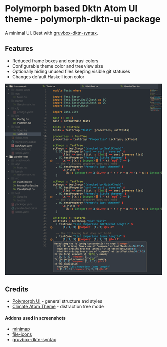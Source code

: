 # Polymorph based Dktn Atom UI theme - polymorph-dktn-ui package

A minimal UI. Best with [gruvbox-dktn-syntax](https://github.com/dktn/gruvbox-dktn-syntax).

## Features

* Reduced frame boxes and contrast colors
* Configurable theme color and tree view size
* Optionally hiding unused files keeping visible git statuses
* Changes default Haskell icon color

![](./dktn-theme.png)

## Credits

* [Polymorph UI](https://atom.io/themes/polymorph-ui) - general structure and styles
* [Climate Atom Theme](https://atom.io/themes/climate-ui) - distraction free mode

#### Addons used in screenshots
* [minimap](https://atom.io/packages/minimap)
* [file-icons](https://atom.io/packages/file-icons)
* [gruvbox-dktn-syntax](https://github.com/dktn/gruvbox-dktn-syntax)

